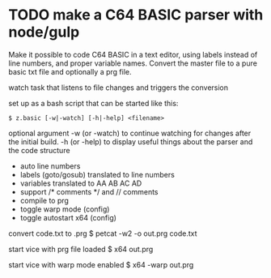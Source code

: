 # TODO make a C64 BASIC parser with node/gulp

Make it possible to code C64 BASIC in a text editor, using labels instead of line numbers,
and proper variable names. Convert the master file to a pure basic txt file and optionally
a prg file.

watch task that listens to file changes and triggers the conversion

set up as a bash script that can be started like this:  
```
$ z.basic [-w|-watch] [-h|-help] <filename>
```
optional argument -w (or -watch) to continue watching for changes after the initial build.
-h (or -help) to display useful things about the parser and the code structure

- auto line numbers
- labels (goto/gosub) translated to line numbers
- variables translated to AA AB AC AD
- support /* comments */ and // comments
- compile to prg
- toggle warp mode (config)
- toggle autostart x64 (config)


convert code.txt to .prg
$ petcat -w2 -o out.prg code.txt

start vice with prg file loaded
$ x64 out.prg

start vice with warp mode enabled
$ x64 -warp out.prg
